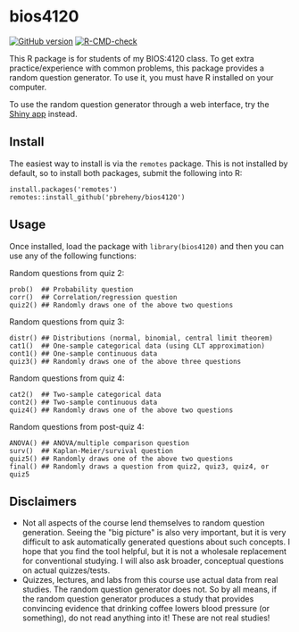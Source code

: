 # bios4120

<!-- badges: start -->
[![GitHub version](https://img.shields.io/static/v1?label=GitHub&message=1.1.2&color=blue&logo=github)](https://github.com/pbreheny/bios4120)
[![R-CMD-check](https://github.com/pbreheny/bios4120/workflows/R-CMD-check/badge.svg)](https://github.com/pbreheny/bios4120/actions)
<!-- badges: end -->

This R package is for students of my BIOS:4120 class. To get extra practice/experience with common problems, this package provides a random question generator. To use it, you must have R installed on your computer.

To use the random question generator through a web interface, try the [Shiny app](https://ph-ivshiny.iowa.uiowa.edu/pbreheny/random-question-generator/) instead.

## Install

The easiest way to install is via the `remotes` package.  This is not installed by default, so to install both packages, submit the following into R:

```
install.packages('remotes')
remotes::install_github('pbreheny/bios4120')
```

## Usage

Once installed, load the package with `library(bios4120)` and then you can use any of the following functions:

Random questions from quiz 2:

```
prob()  ## Probability question
corr()  ## Correlation/regression question
quiz2() ## Randomly draws one of the above two questions
```

Random questions from quiz 3:

```
distr() ## Distributions (normal, binomial, central limit theorem)
cat1()  ## One-sample categorical data (using CLT approximation)
cont1() ## One-sample continuous data
quiz3() ## Randomly draws one of the above three questions
```

Random questions from quiz 4:

```
cat2()  ## Two-sample categorical data
cont2() ## Two-sample continuous data
quiz4() ## Randomly draws one of the above two questions
```

Random questions from post-quiz 4:

```
ANOVA() ## ANOVA/multiple comparison question 
surv()  ## Kaplan-Meier/survival question 
quiz5() ## Randomly draws one of the above two questions 
final() ## Randomly draws a question from quiz2, quiz3, quiz4, or quiz5 
```

## Disclaimers

* Not all aspects of the course lend themselves to random question generation. Seeing the "big picture" is also very important, but it is very difficult to ask automatically generated questions about such concepts. I hope that you find the tool helpful, but it is not a wholesale replacement for conventional studying.  I will also ask broader, conceptual questions on actual quizzes/tests.
* Quizzes, lectures, and labs from this course use actual data from real studies. The random question generator does not. So by all means, if the random question generator produces a study that provides convincing evidence that drinking coffee lowers blood pressure (or something), do not read anything into it! These are not real studies!
